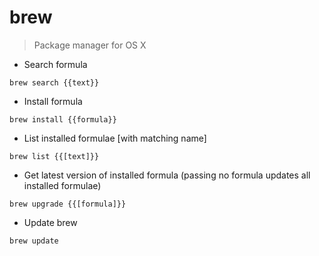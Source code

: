 # brew

> Package manager for OS X

- Search formula

`brew search {{text}}`

- Install formula

`brew install {{formula}}`

- List installed formulae [with matching name]

`brew list {{[text]}}`

- Get latest version of installed formula (passing no formula updates all installed formulae)

`brew upgrade {{[formula]}}`

- Update brew

`brew update`
